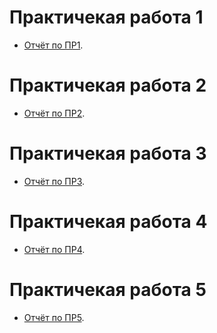 # Практичекая работа 1

- [Отчёт по ПР1](practice/PeteshovaSV_otchet_pr1.pdf).

# Практичекая работа 2

- [Отчёт по ПР2](practice/PeteshovaSV_otchet_2.pdf).

# Практичекая работа 3

- [Отчёт по ПР3](practice/PeteshovaSV_otchet_3.pdf).
# Практичекая работа 4

- [Отчёт по ПР4](practice/PeteshovaSV_otchet_4%20(failure-detection).pdf).

# Практичекая работа 5

- [Отчёт по ПР5](practice/PeteshovaSV_otchet_5(ZeroMQ).pdf).
